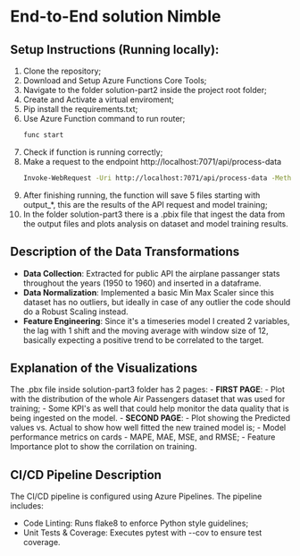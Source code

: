 # End-to-End solution Nimble

## Setup Instructions (Running locally):

1. Clone the repository;
2. Download and Setup Azure Functions Core Tools;
3. Navigate to the folder solution-part2 inside the project root folder;
4. Create and Activate a virtual enviroment;
5. Pip install the requirements.txt;
6. Use Azure Function command to run router;
    ```sh
    func start
    ```
7. Check if function is running correctly;
8. Make a request to the endpoint http://localhost:7071/api/process-data
    ```sh
    Invoke-WebRequest -Uri http://localhost:7071/api/process-data -Method Post
    ```
9. After finishing running, the function will save 5 files starting with output_*, this are the results of the API request and model training;
10. In the folder solution-part3 there is a .pbix file that ingest the data from the output files and plots analysis on dataset and model training results.

## Description of the Data Transformations

- **Data Collection**: Extracted for public API the airplane passanger stats throughout the years (1950 to 1960) and inserted in a dataframe.
- **Data Normalization**: Implemented a basic Min Max Scaler since this dataset has no outliers, but ideally in case of any outlier the code should do a Robust Scaling instead.
- **Feature Engineering**: Since it's a timeseries model I created 2 variables, the lag with 1 shift and the moving average with window size of 12, basically expecting a positive trend to be correlated to the target.

## Explanation of the Visualizations

The .pbx file inside solution-part3 folder has 2 pages:
    - **FIRST PAGE**: 
        - Plot with the distribution of the whole Air Passengers dataset that was used for training;
        - Some KPI's as well that could help monitor the data quality that is being ingested on the model.
    - **SECOND PAGE**: 
        - Plot showing the Predicted values vs. Actual to show how well fitted the new trained model is;
        - Model performance metrics on cards - MAPE, MAE, MSE, and RMSE;
        - Feature Importance plot to show the corrilation on training.

## CI/CD Pipeline Description

The CI/CD pipeline is configured using Azure Pipelines. The pipeline includes:
- Code Linting: Runs flake8 to enforce Python style guidelines;
- Unit Tests & Coverage: Executes pytest with --cov to ensure test coverage.
